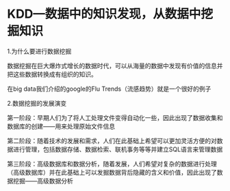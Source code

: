 # KDD—数据中的知识发现，从数据中挖掘知识

1.为什么要进行数据挖掘

数据挖掘在巨大爆炸式增长的数据时代，可以从海量的数据中发现有价值的信息并把这些数据转换成有组织的知识。

在big data我们介绍的google的Flu Trends（流感趋势）就是一个很好的例子

2.数据挖掘的发展演变

第一阶段：早期人们为了将人工处理文件变得自动化一些，因此出现了数据收集和数据库的创建——用来处理原始文件信息

第二阶段：随着技术的发展和需求，人们在此基础上希望可以更加灵活方便的对数据进行管理，包括数据存储、数据检索、联机事务等等并建立SQL语言来管理数据

第三阶段：高级数据库和数据分析，随着发展，人们希望对复杂的数据进行处理（高级数据库）并在此基础上可以发掘数据背后隐藏的含义和价值，因此出现了数据挖掘——高级数据分析



